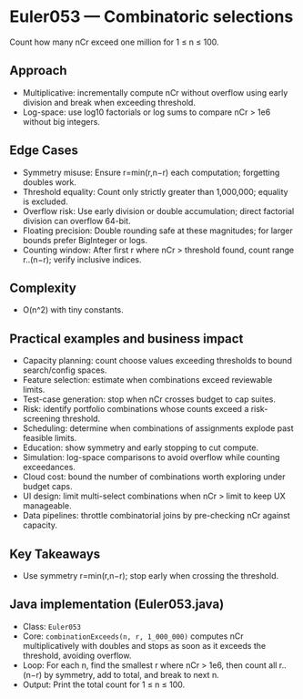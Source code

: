 # Euler053 — Combinatoric selections

Count how many nCr exceed one million for 1 ≤ n ≤ 100.

## Approach

- Multiplicative: incrementally compute nCr without overflow using early division and break when exceeding threshold.
- Log-space: use log10 factorials or log sums to compare nCr > 1e6 without big integers.

## Edge Cases
- Symmetry misuse: Ensure r=min(r,n−r) each computation; forgetting doubles work.
- Threshold equality: Count only strictly greater than 1,000,000; equality is excluded.
- Overflow risk: Use early division or double accumulation; direct factorial division can overflow 64-bit.
- Floating precision: Double rounding safe at these magnitudes; for larger bounds prefer BigInteger or logs.
- Counting window: After first r where nCr > threshold found, count range r..(n−r); verify inclusive indices.

## Complexity
- O(n^2) with tiny constants.

## Practical examples and business impact

- Capacity planning: count choose values exceeding thresholds to bound search/config spaces.
- Feature selection: estimate when combinations exceed reviewable limits.
- Test-case generation: stop when nCr crosses budget to cap suites.
- Risk: identify portfolio combinations whose counts exceed a risk-screening threshold.
- Scheduling: determine when combinations of assignments explode past feasible limits.
- Education: show symmetry and early stopping to cut compute.
- Simulation: log-space comparisons to avoid overflow while counting exceedances.
- Cloud cost: bound the number of combinations worth exploring under budget caps.
- UI design: limit multi-select combinations when nCr > limit to keep UX manageable.
- Data pipelines: throttle combinatorial joins by pre-checking nCr against capacity.

## Key Takeaways
- Use symmetry r=min(r,n−r); stop early when crossing the threshold.


## Java implementation (Euler053.java)

- Class: `Euler053`
- Core: `combinationExceeds(n, r, 1_000_000)` computes nCr multiplicatively with doubles and stops as soon as it exceeds the threshold, avoiding overflow.
- Loop: For each n, find the smallest r where nCr > 1e6, then count all r..(n−r) by symmetry, add to total, and break to next n.
- Output: Print the total count for 1 ≤ n ≤ 100.
